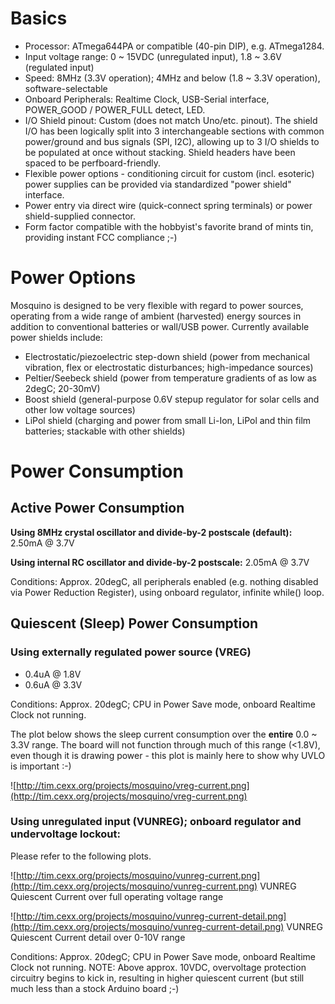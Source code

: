 # Basics #
  * Processor: ATmega644PA or compatible (40-pin DIP), e.g. ATmega1284.
  * Input voltage range: 0 ~ 15VDC (unregulated input), 1.8 ~ 3.6V (regulated input)
  * Speed: 8MHz (3.3V operation); 4MHz and below (1.8 ~ 3.3V operation), software-selectable
  * Onboard Peripherals: Realtime Clock, USB-Serial interface, POWER\_GOOD / POWER\_FULL detect, LED.
  * I/O Shield pinout: Custom (does not match Uno/etc. pinout). The shield I/O has been logically split into 3 interchangeable sections with common power/ground and bus signals (SPI, I2C), allowing up to 3 I/O shields to be populated at once without stacking. Shield headers have been spaced to be perfboard-friendly.
  * Flexible power options - conditioning circuit for custom (incl. esoteric) power supplies can be provided via standardized "power shield" interface.
  * Power entry via direct wire (quick-connect spring terminals) or power shield-supplied connector.
  * Form factor compatible with the hobbyist's favorite brand of mints tin, providing instant FCC compliance ;-)

# Power Options #

Mosquino is designed to be very flexible with regard to power sources, operating from a wide range of ambient (harvested) energy sources in addition to conventional batteries or wall/USB power. Currently available power shields include:
  * Electrostatic/piezoelectric step-down shield (power from mechanical vibration, flex or electrostatic disturbances; high-impedance sources)
  * Peltier/Seebeck shield (power from temperature gradients of as low as 2degC; 20-30mV)
  * Boost shield (general-purpose 0.6V stepup regulator for solar cells and other low voltage sources)
  * LiPol shield (charging and power from small Li-Ion, LiPol and thin film batteries; stackable with other shields)

# Power Consumption #

## Active Power Consumption ##
**Using 8MHz crystal oscillator and divide-by-2 postscale (default):** 2.50mA @ 3.7V

**Using internal RC oscillator and divide-by-2 postscale:** 2.05mA @ 3.7V

Conditions: Approx. 20degC, all peripherals enabled (e.g. nothing disabled via Power Reduction Register), using onboard regulator, infinite while() loop.

## Quiescent (Sleep) Power Consumption ##
### Using externally regulated power source (VREG) ###
  * 0.4uA @ 1.8V
  * 0.6uA @ 3.3V

Conditions: Approx. 20degC; CPU in Power Save mode, onboard Realtime Clock not running.

The plot below shows the sleep current consumption over the **entire** 0.0 ~ 3.3V range. The board will not function through much of this range (<1.8V), even though it is drawing power - this plot is mainly here to show why UVLO is important :-)

![http://tim.cexx.org/projects/mosquino/vreg-current.png](http://tim.cexx.org/projects/mosquino/vreg-current.png)

### Using unregulated input (VUNREG); onboard regulator and undervoltage lockout: ###

Please refer to the following plots.

![http://tim.cexx.org/projects/mosquino/vunreg-current.png](http://tim.cexx.org/projects/mosquino/vunreg-current.png)
VUNREG Quiescent Current over full operating voltage range

![http://tim.cexx.org/projects/mosquino/vunreg-current-detail.png](http://tim.cexx.org/projects/mosquino/vunreg-current-detail.png)
VUNREG Quiescent Current detail over 0-10V range

Conditions: Approx. 20degC; CPU in Power Save mode, onboard Realtime Clock not running. NOTE: Above approx. 10VDC, overvoltage protection circuitry begins to kick in, resulting in higher quiescent current (but still much less than a stock Arduino board ;-)
